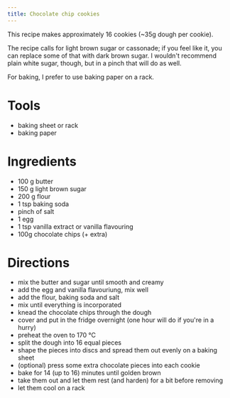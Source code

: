 ```yaml
---
title: Chocolate chip cookies
---
```


This recipe makes approximately 16 cookies (~35g dough per cookie).

The recipe calls for light brown sugar or cassonade; if you feel like it, you
can replace some of that with dark brown sugar. I wouldn't recommend plain white
sugar, though, but in a pinch that will do as well.

For baking, I prefer to use baking paper on a rack.

# Tools

- baking sheet or rack
- baking paper

# Ingredients

- 100 g butter
- 150 g light brown sugar
- 200 g flour
- 1 tsp baking soda
- pinch of salt
- 1 egg
- 1 tsp vanilla extract or vanilla flavouring
- 100g chocolate chips (+ extra)

# Directions

- mix the butter and sugar until smooth and creamy
- add the egg and vanilla flavouriung, mix well
- add the flour, baking soda and salt
- mix until everything is incorporated
- knead the chocolate chips through the dough
- cover and put in the fridge overnight (one hour will do if you're in a hurry)
- preheat the oven to 170 °C
- split the dough into 16 equal pieces
- shape the pieces into discs and spread them out evenly on a baking sheet
- (optional) press some extra chocolate pieces into each cookie
- bake for 14 (up to 16) minutes until golden brown
- take them out and let them rest (and harden) for a bit before removing
- let them cool on a rack
